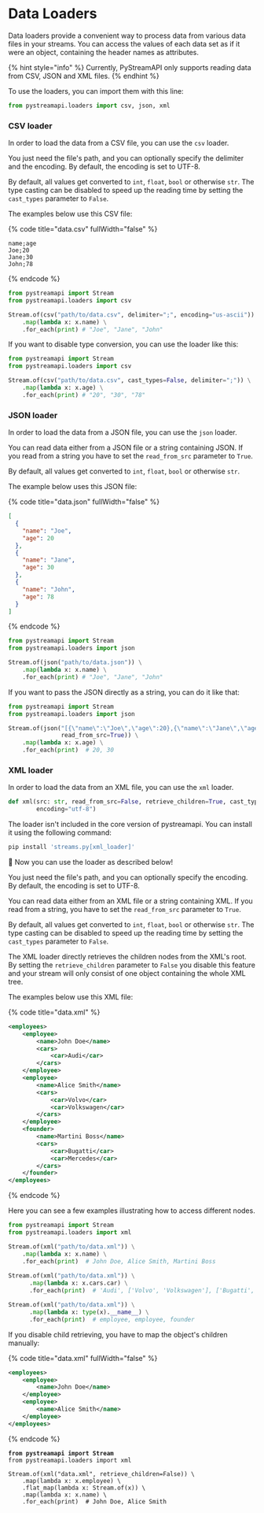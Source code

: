 # Data Loaders

Data loaders provide a convenient way to process data from various data files in your streams. You can access the values of each data set as if it were an object, containing the header names as attributes.

{% hint style="info" %}
Currently, PyStreamAPI only supports reading data from CSV, JSON and XML files.
{% endhint %}

To use the loaders, you can import them with this line:

```python
from pystreamapi.loaders import csv, json, xml
```

### CSV loader

In order to load the data from a CSV file, you can use the `csv` loader.

You just need the file's path, and you can optionally specify the delimiter and the encoding. By default, the encoding is set to UTF-8.&#x20;

By default, all values get converted to `int`, `float`, `bool` or otherwise `str`. The type casting can be disabled to speed up the reading time by setting the `cast_types` parameter to `False`.

The examples below use this CSV file:

{% code title="data.csv" fullWidth="false" %}
```csv
name;age
Joe;20
Jane;30
John;78
```
{% endcode %}

```python
from pystreamapi import Stream
from pystreamapi.loaders import csv

Stream.of(csv("path/to/data.csv", delimiter=";", encoding="us-ascii")) \
    .map(lambda x: x.name) \
    .for_each(print) # "Joe", "Jane", "John"
```

If you want to disable type conversion, you can use the loader like this:

```python
from pystreamapi import Stream
from pystreamapi.loaders import csv

Stream.of(csv("path/to/data.csv", cast_types=False, delimiter=";")) \
    .map(lambda x: x.age) \
    .for_each(print) # "20", "30", "78"
```

### JSON loader

In order to load the data from a JSON file, you can use the `json` loader.

You can read data either from a JSON file or a string containing JSON. If you read from a string you have to set the `read_from_src` parameter to `True`.

By default, all values get converted to `int`, `float`, `bool` or otherwise `str`.&#x20;

The example below uses this JSON file:

{% code title="data.json" fullWidth="false" %}
```json
[
  {
    "name": "Joe",
    "age": 20
  },
  {
    "name": "Jane",
    "age": 30
  },
  {
    "name": "John",
    "age": 78
  }
]
```
{% endcode %}

```python
from pystreamapi import Stream
from pystreamapi.loaders import json

Stream.of(json("path/to/data.json")) \
    .map(lambda x: x.name) \
    .for_each(print) # "Joe", "Jane", "John"
```

If you want to pass the JSON directly as a string, you can do it like that:

```python
from pystreamapi import Stream
from pystreamapi.loaders import json

Stream.of(json("[{\"name\":\"Joe\",\"age\":20},{\"name\":\"Jane\",\"age\":30}]", 
               read_from_src=True)) \
    .map(lambda x: x.age) \
    .for_each(print)  # 20, 30
```

### XML loader

In order to load the data from an XML file, you can use the `xml` loader.

```python
def xml(src: str, read_from_src=False, retrieve_children=True, cast_types=True,
        encoding="utf-8")
```

The loader isn't included in the core version of pystreamapi. You can install it using the following command:

```bash
pip install 'streams.py[xml_loader]'
```

:tada: Now you can use the loader as described below!

You just need the file's path, and you can optionally specify the encoding. By default, the encoding is set to UTF-8.&#x20;

You can read data either from an XML file or a string containing XML. If you read from a string, you have to set the `read_from_src` parameter to `True`.

By default, all values get converted to `int`, `float`, `bool` or otherwise `str`. The type casting can be disabled to speed up the reading time by setting the `cast_types` parameter to `False`.

The XML loader directly retrieves the children nodes from the XML's root. By setting the `retrieve_children` parameter to `False` you disable this feature and your stream will only consist of one object containing the whole XML tree.

The examples below use this XML file:

{% code title="data.xml" %}
```xml
<employees>
    <employee>
        <name>John Doe</name>
        <cars>
            <car>Audi</car>
        </cars>
    </employee>
    <employee>
        <name>Alice Smith</name>
        <cars>
            <car>Volvo</car>
            <car>Volkswagen</car>
        </cars>
    </employee>
    <founder>
        <name>Martini Boss</name>
        <cars>
            <car>Bugatti</car>
            <car>Mercedes</car>
        </cars>
    </founder>
</employees>
```
{% endcode %}

Here you can see a few examples illustrating how to access different nodes.

```python
from pystreamapi import Stream
from pystreamapi.loaders import xml

Stream.of(xml("path/to/data.xml")) \
    .map(lambda x: x.name) \
    .for_each(print)  # John Doe, Alice Smith, Martini Boss
    
Stream.of(xml("path/to/data.xml")) \
      .map(lambda x: x.cars.car) \
      .for_each(print)  # 'Audi', ['Volvo', 'Volkswagen'], ['Bugatti', 'Mercedes']

Stream.of(xml("path/to/data.xml")) \
      .map(lambda x: type(x).__name__) \
      .for_each(print)  # employee, employee, founder
```

If you disable child retrieving, you have to map the object's children manually:

{% code title="data.xml" fullWidth="false" %}
```xml
<employees>
    <employee>
        <name>John Doe</name>
    </employee>
    <employee>
        <name>Alice Smith</name>
    </employee>
</employees>
```
{% endcode %}

<pre class="language-python"><code class="lang-python"><strong>from pystreamapi import Stream
</strong>from pystreamapi.loaders import xml

Stream.of(xml("data.xml", retrieve_children=False)) \
    .map(lambda x: x.employee) \
    .flat_map(lambda x: Stream.of(x)) \
    .map(lambda x: x.name) \
    .for_each(print)  # John Doe, Alice Smith
</code></pre>
